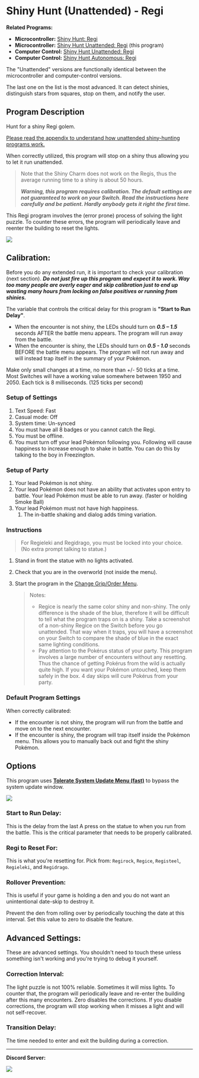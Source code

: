 # Shiny Hunt (Unattended) - Regi

**Related Programs:**
- **Microcontroller:** [Shiny Hunt: Regi](https://github.com/PokemonAutomation/Microcontroller/blob/master/Wiki/Programs/PokemonSwSh/ShinyHunt-Regi.md)
- **Microcontroller:** [Shiny Hunt Unattended: Regi](https://github.com/PokemonAutomation/Microcontroller/blob/master/Wiki/Programs/PokemonSwSh/ShinyHuntUnattended-Regi.md) (this program)
- **Computer Control:** [Shiny Hunt Unattended: Regi](https://github.com/PokemonAutomation/ComputerControl/blob/master/Wiki/Programs/PokemonSwSh/ShinyHuntUnattended-Regi.md)
- **Computer Control:** [Shiny Hunt Autonomous: Regi](https://github.com/PokemonAutomation/ComputerControl/blob/master/Wiki/Programs/PokemonSwSh/ShinyHuntAutonomous-Regi.md)

The "Unattended" versions are functionally identical between the microcontroller and computer-control versions.

The last one on the list is the most advanced. It can detect shinies, distinguish stars from squares, stop on them, and notify the user.


## Program Description

Hunt for a shiny Regi golem.

[Please read the appendix to understand how unattended shiny-hunting programs work.](UnattendedShinyHunting.md)

When correctly utilized, this program will stop on a shiny thus allowing you to let it run unattended.

> Note that the Shiny Charm does not work on the Regis, thus the average running time to a shiny is about 50 hours.
> 
> ***Warning, this program requires calibration. The default settings are not guaranteed to work on your Switch. Read the instructions here carefully and be patient. Hardly anybody gets it right the first time.***

This Regi program involves the (error prone) process of solving the light puzzle. To counter these errors, the program will periodically leave and reenter the building to reset the lights.

<img src="images/ShinyHuntUnattended-Regi-0.png">

## Calibration:

Before you do any extended run, it is important to check your calibration (next section). _**Do not just fire up this program and expect it to work. Way too many people are overly eager and skip calibration just to end up wasting many hours from locking on false positives or running from shinies.**_

The variable that controls the critical delay for this program is **"Start to Run Delay"**.
- When the encounter is not shiny, the LEDs should turn on ***0.5 – 1.5*** seconds AFTER the battle menu appears. The program will run away from the battle.
- When the encounter is shiny, the LEDs should turn on ***0.5 - 1.0*** seconds BEFORE the battle menu appears. The program will not run away and will instead trap itself in the summary of your Pokémon.

Make only small changes at a time, no more than +/- 50 ticks at a time. Most Switches will have a working value somewhere between 1950 and 2050. Each tick is 8 milliseconds. (125 ticks per second)

### Setup of Settings

1. Text Speed: Fast
2. Casual mode: Off
3. System time: Un-synced
4. You must have all 8 badges or you cannot catch the Regi.
5. You must be offline.
6. You must turn off your lead Pokémon following you. Following will cause happiness to increase enough to shake in battle. You can do this by talking to the boy in Freezington.

### Setup of Party

1. Your lead Pokémon is not shiny.
2. Your lead Pokémon does not have an ability that activates upon entry to battle.
Your lead Pokémon must be able to run away. (faster or holding Smoke Ball)
3. Your lead Pokémon must not have high happiness.
   1. The in-battle shaking and dialog adds timing variation.

### Instructions

> For Regieleki and Regidrago, you must be locked into your choice. (No extra prompt talking to statue.)

1. Stand in front the statue with no lights activated.
2. Check that you are in the overworld (not inside the menu).
3. Start the program in the [Change Grip/Order Menu](/Wiki/Programs/NintendoSwitch/ChangeGripOrderMenu.md).

   > Notes:
   > - Regice is nearly the same color shiny and non-shiny. The only difference is the shade of the blue, therefore it will be difficult to tell what the program traps on is a shiny. Take a screenshot of a non-shiny Regice on the Switch before you go unattended. That way when it traps, you will have a screenshot on your Switch to compare the shade of blue in the exact same lighting conditions.
   > - Pay attention to the Pokérus status of your party. This program involves a large number of encounters without any resetting. Thus the chance of getting Pokérus from the wild is actually quite high. If you want your Pokémon untouched, keep them safely in the box. 4 day skips will cure Pokérus from your party.

### Default Program Settings

When correctly calibrated:
- If the encounter is not shiny, the program will run from the battle and move on to the next encounter.
- If the encounter is shiny, the program will trap itself inside the Pokémon menu. This allows you to manually back out and fight the shiny Pokémon.


## Options

This program uses [**Tolerate System Update Menu (fast)**](/Wiki/Programs/NintendoSwitch/FrameworkSettings.md#tolerate-system-update-menu-fast) to bypass the system update window.

<img src="images/ShinyHuntUnattended-Regi-Settings.png">

### Start to Run Delay:

This is the delay from the last A press on the statue to when you run from the battle. This is the critical parameter that needs to be properly calibrated.

### Regi to Reset For:

This is what you're resetting for. Pick from: `Regirock`, `Regice`, `Registeel`, `Regieleki`, and `Regidrago`.

### Rollover Prevention:

This is useful if your game is holding a den and you do not want an unintentional date-skip to destroy it.

Prevent the den from rolling over by periodically touching the date at this interval. Set this value to zero to disable the feature.


## Advanced Settings:

These are advanced settings. You shouldn't need to touch these unless something isn't working and you're trying to debug it yourself.


### Correction Interval:

The light puzzle is not 100% reliable. Sometimes it will miss lights. To counter that, the program will periodically leave and re-enter the building after this many encounters. Zero disables the corrections. If you disable corrections, the program will stop working when it misses a light and will not self-recover.

### Transition Delay:

The time needed to enter and exit the building during a correction.



<hr>

**Discord Server:** 

[<img src="https://canary.discordapp.com/api/guilds/695809740428673034/widget.png?style=banner2">](https://discord.gg/cQ4gWxN)




